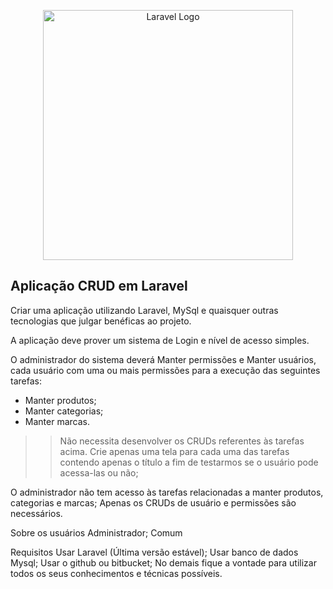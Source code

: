 <p align="center"><a href="https://laravel.com" target="_blank"><img src="https://raw.githubusercontent.com/laravel/art/master/logo-lockup/5%20SVG/2%20CMYK/1%20Full%20Color/laravel-logolockup-cmyk-red.svg" width="400" alt="Laravel Logo"></a></p>

## Aplicação CRUD em Laravel

Criar uma aplicação utilizando Laravel, MySql e quaisquer outras tecnologias que julgar benéficas ao projeto. 

A aplicação deve prover um sistema de Login e nível de acesso simples. 

O administrador do sistema deverá Manter permissões e Manter usuários, cada usuário com uma ou mais permissões para a execução das seguintes tarefas:

* Manter produtos;
* Manter categorias;
* Manter marcas.

>> Não necessita desenvolver os CRUDs referentes às tarefas acima. Crie apenas uma tela para cada uma das tarefas contendo apenas o título a fim de testarmos se o usuário pode acessa-las ou não;

O administrador não tem acesso às tarefas relacionadas a manter produtos, categorias e marcas;
Apenas os CRUDs de usuário e permissões são necessários.

Sobre os usuários
    Administrador;
    Comum

Requisitos
    Usar Laravel (Última versão estável);
    Usar banco de dados Mysql;
    Usar o github ou bitbucket;
    No demais fique a vontade para utilizar todos os seus conhecimentos e técnicas possíveis.
